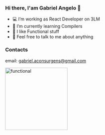 ### Hi there, I'am Gabriel Angelo 👋

- 💻 I’m working as React Developer on 3LM
- 📖 I’m currently learning Compilers 
- 🧐 I like Functional stuff
- 🤠 Feel free to talk to me about anything

### Contacts
  email: gabriel.aconsurgens@gmail.com

<img src="https://user-images.githubusercontent.com/51804622/136234558-267de4a8-531a-44d1-a523-2ef725019ccb.jpg" alt="functional" style="width:200px;" />
<!-- ![](https://komarev.com/ghpvc/?username=morninn&color=blueviolet&style=flat) -->



<!-- **morninn/morninn** is a ✨ _special_ ✨ repository because its `README.md` (this file) appears on your GitHub profile.

Here are some ideas to get you started:

- I’m currently working on ...
- I’m currently learning ...
- I’m currently interested on Lambda Calculus and Functional Languages 
- 👯 I’m looking to collaborate on ...
- 🤔 I’m looking for help with ...
- 💬 Ask me about ...
- 📫 How to reach me: ...
- 😄 Pronouns: ...
- ⚡ Fun fact: ...
-->
